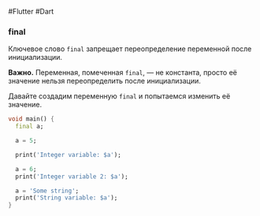 #Flutter #Dart 

### final

Ключевое слово `final` запрещает переопределение переменной после инициализации.

**Важно.** Переменная, помеченная `final`, — не константа, просто её значение нельзя переопределить после инициализации.

Давайте создадим переменную `final` и попытаемся изменить её значение.
```dart
void main() {
  final a;

  a = 5;

  print('Integer variable: $a');

  a = 6;
  print('Integer variable 2: $a');

  a = 'Some string';
  print('String variable: $a');
}
```